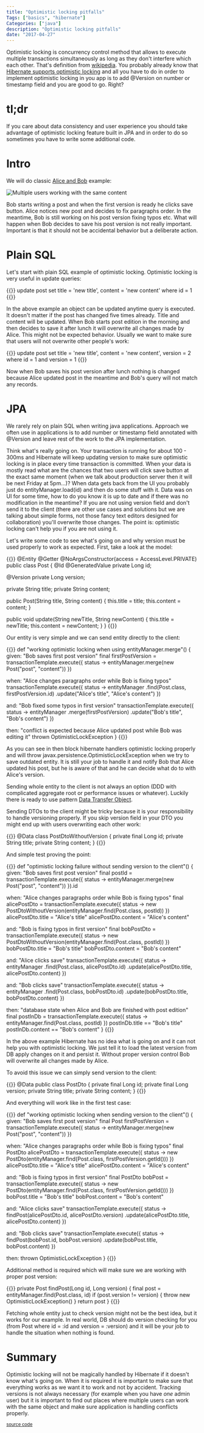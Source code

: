 ```yaml
---
title: "Optimistic locking pitfalls"
Tags: ["basics", "hibernate"]
Categories: ["java"]
description: "Optimistic locking pitfalls"
date: "2017-04-27"
---
```


Optimistic locking is concurrency control method that allows to execute multiple transactions
simultaneously as long as they don't interfere which each other. That's definition from
[wikipedia](https://en.wikipedia.org/wiki/Optimistic_concurrency_control). You probably already know
that [Hibernate supports optimistic locking](
http://docs.jboss.org/hibernate/orm/5.2/userguide/html_single/Hibernate_User_Guide.html#locking) and
all you have to do in order to implement optimistic locking in you app is to add @Version on number
or timestamp field and you are good to go. Right?

<!--more-->

# tl;dr

If you care about data consistency and user experience you should take advantage of optimistic
locking feature built in JPA and in order to do so sometimes you have to write some additional code.

# Intro

We will do classic [Alice and Bob](https://en.wikipedia.org/wiki/Alice_and_Bob) example:

![Multiple users working with the same content](/post/2017/optimistic-locking/optimistic-locking.png)

Bob starts writing a post and when the first version is ready he clicks save button. Alice notices
new post and decides to fix paragraphs order. In the meantime, Bob is still working on his post
version fixing typos etc. What will happen when Bob decides to save his post version is not really
important. Important is that it should not be accidental behavior but a deliberate action.

# Plain SQL

Let's start with plain SQL example of optimistic locking. Optimistic locking is very useful in
update queries:

{{<highlight sql>}}
update post
set
  title = 'new title',
  content = 'new content'
where
  id = 1
{{</highlight>}}

In the above example an object can be updated anytime query is executed. It doesn't matter if the
post has changed five times already. Title and content will be updated. When Bob starts post edition
in the morning and then decides to save it after lunch it will overwrite all changes made by Alice.
This might not be expected behavior. Usually we want to make sure that users will not overwrite
other people's work:


{{<highlight sql>}}
update post
set
  title = 'new title',
  content = 'new content',
  version = 2
where
  id = 1
  and version = 1
{{</highlight>}}

Now when Bob saves his post version after lunch nothing is changed because Alice updated post in the
meantime and Bob's query will not match any records.

# JPA

We rarely rely on plain SQL when writing java applications. Approach we often use in applications is
to add number or timestamp field annotated with @Version and leave rest of the work to the JPA
implementation.
 
Think what's really going on. Your transaction is running for about 100 - 300ms and Hibernate will
keep updating version to make sure optimistic locking is in place every time transaction is
committed. When your data is mostly read what are the chances that two users will click save button
at the exact same moment (when we talk about production server then it will be next Friday at
5pm...)? When data gets back from the UI you probably just do entityManager.load(id) and then do
some stuff with it. Data was on UI for some time, how to do you know it is up to date and if there
was no modification in the meantime? If you are not using version field and don't send it to the
client (there are other use cases and solutions but we are talking about simple forms, not those
fancy text editors designed for collaboration) you'll overwrite those changes. The point is:
optimistic locking can't help you if you are not using it.

Let's write some code to see what's going on and why version must be used properly to work as
expected. First, take a look at the model:

{{<highlight java>}}
@Entity
@Getter
@NoArgsConstructor(access = AccessLevel.PRIVATE)
public class Post {
  @Id
  @GeneratedValue
  private Long id;

  @Version
  private Long version;

  private String title;
  private String content;

  public Post(String title, String content) {
    this.title = title;
    this.content = content;
  }

  public void update(String newTitle, String newContent) {
    this.title = newTitle;
    this.content = newContent;
  }
}
{{</highlight>}}

Our entity is very simple and we can send entity directly to the client:

{{<highlight groovy>}}
def "working optimistic locking when using entityManager.merge"() {
  given: "Bob saves first post version"
  final firstPostVersion = transactionTemplate.execute({ status ->
    entityManager.merge(new Post("post", "content"))
  })

  when: "Alice changes paragraphs order while Bob is fixing typos"
  transactionTemplate.execute({ status ->
    entityManager
      .find(Post.class, firstPostVersion.id)
      .update("Alice's title", "Alice's content")
  })

  and: "Bob fixed some typos in first version"
  transactionTemplate.execute({ status ->
    entityManager
      .merge(firstPostVersion)
      .update("Bob's title", "Bob's content")
  })

  then: "conflict is expected because Alice updated post while Bob was editing it"
  thrown OptimisticLockException
}
{{</highlight>}}

As you can see in then block hibernate handlers optimistic locking properly and will throw
javax.persistence.OptimisticLockException when we try to save outdated entity. It is still your job
to handle it and notify Bob that Alice updated his post, but he is aware of that and he can decide
what do to with Alice's version.

Sending whole entity to the client is not always an option (DDD with complicated aggregate root or
performance issues or whatever). Luckily there is ready to use pattern [Data Transfer
Object](https://en.wikipedia.org/wiki/Data_transfer_object).

Sending DTOs to the client might be tricky because it is your responsibility to handle versioning
properly. If you skip version field in your DTO you might end up with users overwriting each other
work:

{{<highlight java>}}
@Data
class PostDtoWithoutVersion {
  private final Long id;
  private String title;
  private String content;
}
{{</highlight>}}

And simple test proving the point:

{{<highlight groovy>}}
def "optimistic locking failure without sending version to the client"() {
  given: "Bob saves first post version"
  final postId = transactionTemplate.execute({ status ->
    entityManager.merge(new Post("post", "content"))
  }).id

  when: "Alice changes paragraphs order while Bob is fixing typos"
  final alicePostDto = transactionTemplate.execute({ status -> 
    new PostDtoWithoutVersion(entityManager.find(Post.class, postId)) 
  })
  alicePostDto.title = "Alice's title"
  alicePostDto.content = "Alice's content"


  and: "Bob is fixing typos in first version"
  final bobPostDto = transactionTemplate.execute({ status -> 
    new PostDtoWithoutVersion(entityManager.find(Post.class, postId)) 
  })
  bobPostDto.title = "Bob's title"
  bobPostDto.content = "Bob's content"

  and: "Alice clicks save"
  transactionTemplate.execute({ status ->
    entityManager
      .find(Post.class, alicePostDto.id)
      .update(alicePostDto.title, alicePostDto.content)
  })

  and: "Bob clicks save"
  transactionTemplate.execute({ status ->
    entityManager
      .find(Post.class, bobPostDto.id)
      .update(bobPostDto.title, bobPostDto.content)
  })

  then: "database state when Alice and Bob are finished with post edition"
  final postInDb = transactionTemplate.execute({ status -> 
    entityManager.find(Post.class, postId) 
  })
  postInDb.title == "Bob's title"
  postInDb.content == "Bob's content"
}
{{</highlight>}}

In the above example Hibernate has no idea what is going on and it can not help you with optimistic
locking. We just tell it to load the latest version from DB apply changes on it and persist it.
Without proper version control Bob will overwrite all changes made by Alice.

To avoid this issue we can simply send version to the client:

{{<highlight java>}}
@Data
public class PostDto {
  private final Long id;
  private final Long version;
  private String title;
  private String content;
}
{{</highlight>}}

And everything will work like in the first test case:

{{<highlight groovy>}}
def "working optimistic locking when sending version to the client"() {
  given: "Bob saves first post version"
  final Post firstPostVersion = transactionTemplate.execute({ status ->
    entityManager.merge(new Post("post", "content"))
  })

  when: "Alice changes paragraphs order while Bob is fixing typos"
  final PostDto alicePostDto = transactionTemplate.execute({ status -> 
    new PostDto(entityManager.find(Post.class, firstPostVersion.getId())) 
  })
  alicePostDto.title = "Alice's title"
  alicePostDto.content = "Alice's content"


  and: "Bob is fixing typos in first version"
  final PostDto bobPost = transactionTemplate.execute({ status -> 
    new PostDto(entityManager.find(Post.class, firstPostVersion.getId())) 
  })
  bobPost.title = "Bob's title"
  bobPost.content = "Bob's content"

  and: "Alice clicks save"
  transactionTemplate.execute({ status ->
    findPost(alicePostDto.id, alicePostDto.version)
      .update(alicePostDto.title, alicePostDto.content)
  })

  and: "Bob clicks save"
  transactionTemplate.execute({ status ->
    findPost(bobPost.id, bobPost.version)
      .update(bobPost.title, bobPost.content)
  })

  then:
  thrown OptimisticLockException
}
{{</highlight>}}

Additional method is required which will make sure we are working with proper post version:

{{<highlight java>}}
private Post findPost(Long id, Long version) {
  final post = entityManager.find(Post.class, id)
  if (post.version != version) {
    throw new OptimisticLockException()
  }
  return post
}
{{</highlight>}}

Fetching whole entity just to check version might not be the best idea, but it works for our
example. In real world, DB should do version checking for you (from Post where id = :id and version
= :version) and it will be your job to handle the situation when nothing is found.


# Summary

Optimistic locking will not be magically handled by Hibernate if it doesn't know what's going on.
When it is required it is important to make sure that everything works as we want it to work and not
by accident. Tracking versions is not always necessary (for example when you have _one_ admin user)
but it is important to find out places where multiple users can work with the same object and make
sure application is handling conflicts properly.

<small>[source code](https://github.com/pchudzik/blog-example-jpa-versioning)</small>
